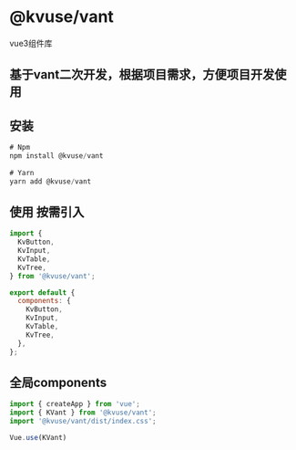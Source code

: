
# @kvuse/vant

vue3组件库

## 基于vant二次开发，根据项目需求，方便项目开发使用

## 安装

```js
# Npm  
npm install @kvuse/vant
 
# Yarn  
yarn add @kvuse/vant
```

## 使用 按需引入

```js
import {
  KvButton,
  KvInput,
  KvTable,
  KvTree,
} from '@kvuse/vant';

export default {
  components: {
    KvButton,
    KvInput,
    KvTable,
    KvTree,
  },
};
```

## 全局components

```js
import { createApp } from 'vue';
import { KVant } from '@kvuse/vant';
import '@kvuse/vant/dist/index.css';

Vue.use(KVant)
```
